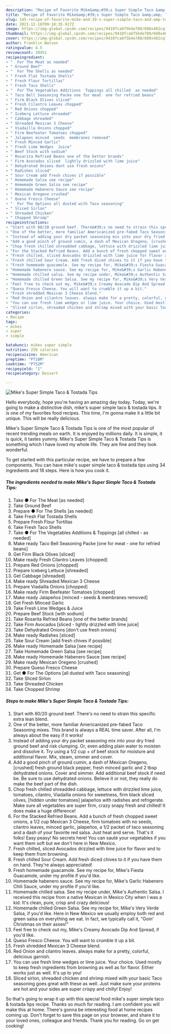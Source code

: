```yaml
---
description: "Recipe of Favorite Mike&amp;#39;s Super Simple Taco &amp;amp; Tostada Tips"
title: "Recipe of Favorite Mike&amp;#39;s Super Simple Taco &amp;amp; Tostada Tips"
slug: 145-recipe-of-favorite-mike-and-39-s-super-simple-taco-and-amp-tostada-tips
date: 2021-12-16T09:18:35.917Z
image: https://img-global.cpcdn.com/recipes/9410fca6f5b4e780/680x482cq70/mikes-super-simple-taco-tostada-tips-recipe-main-photo.jpg
thumbnail: https://img-global.cpcdn.com/recipes/9410fca6f5b4e780/680x482cq70/mikes-super-simple-taco-tostada-tips-recipe-main-photo.jpg
cover: https://img-global.cpcdn.com/recipes/9410fca6f5b4e780/680x482cq70/mikes-super-simple-taco-tostada-tips-recipe-main-photo.jpg
author: Franklin Watson
ratingvalue: 4.5
reviewcount: 10451
recipeingredient:
- "  For The Meat as needed"
- " Ground Beef"
- "  For The Shells as needed"
- " Fresh Flat Tostada Shells"
- " Fresh Flour Tortillas"
- " Fresh Taco Shells"
- "  For The Vegetables Additions  Toppings all chilled  as needed"
- " Taco Bell Seasoning Packe one for meat  one for refried beans"
- " Firm Black Olives sliced"
- " Fresh Cilantro Leaves chopped"
- " Red Onions chopped"
- " Iceberg Lettuce shreaded"
- " Cabbage shreaded"
- " Shreaded Mexican 3 Cheese"
- " Viadailla Onions chopped"
- " Firm Beefeater Tomatoes chopped"
- " Jalapeos minced  seeds  membranes removed"
- " Fresh Minced Garlic"
- " Fresh Lime Wedges  Juice"
- " Beef Stock with sodium"
- " Rosarita Refried Beans one of the better brands"
- " Firm Avocados sliced  lightly drizzled with lime juice"
- " Dehydrated Onions dont use fresh onions"
- " Radishes sliced"
- " Sour Cream add fresh chives if possible"
- " Homemade Salsa see recipe"
- " Homemade Green Salsa see recipe"
- " Homemade Habenero Sauce see recipe"
- " Mexican Oregeno crushed"
- " Queso Fresco Cheese"
- "  For The Options all dusted with Taco seasoning"
- " Sliced Sirlon"
- " Shreaded Chicken"
- " Chopped Shrimp"
recipeinstructions:
- "Start with 80/20 ground beef. There&#39;s no need to strain this specific extra lean blend."
- "One of the better, more familiar Americanized pre-fabed Taco Seasoning mixes. This brand is always a REAL time saver. After all, I&#39;m always about the easy if it works!"
- "Instead of adding your dry packet seasoning mix into your dry fried ground beef and risk clumping. Or, even adding plain water to moisten and dissolve it. Try using a 1/2 cup + of beef stock for moisture and additional flavor. Mix, steam, simmer and cover."
- "Add a good pinch of ground cumin, a dash of Mexican Oregeno, [crushed] fresh ground black pepper, fresh minced garlic and 2 tbsp dehydrated onions. Cover and simmer. Add additional beef stock if need be. Be sure to use dehydrated onions. Believe it or not, they really do make the beef part of the dish."
- "Chop fresh chilled shreadded cabbage, lettuce with drizzled lime juice, tomatoes, cilantro, Viadailla onions for sweetness, firm black sliced olives, [hidden under tomatoes] jalapeños with radishes and refrigerate. Make sure all vegetables are super firm, crazy snapy fresh and chilled! It does make a huge difference!"
- "For the Stacked Refried Beans. Add a bunch of fresh chopped sweet onions, a 1/2 cup Mexican 3 Cheese, firm tomatoes with no seeds, cilantro leaves, minced garlic, jalapeños, a 1/2 packet of taco seasoning and a dash of your favorite red salsa. Just heat and serve. That&#39;s it folks! Easy peasy! No secrets here! You can sauté your vegetables if you want them soft but we don&#39;t here in New Mexico."
- "Fresh chilled, sliced Avocados drizzled with lime juice for flavor and to keep them from browning."
- "Fresh chilled Sour Cream. Add fresh diced chives to it if you have them on hand. They&#39;re always appreciated!"
- "Fresh homemade guacamole. See my recipe for, Mike&#39;s Fiesta Guacamole, under my profile if you&#39;d like."
- "Homemade habenero sauce. See my recipe for, Mike&#39;s Garlic Habenero Chili Sauce, under my profile if you&#39;d like."
- "Homemade chilled salsa. See my recipe under, Mike&#39;s Authentic Salsa. I received this recipe from a native Mexican in Mexico City when I was a kid. It&#39;s clean, pure, crisp and crazy delicious!"
- "Homemade chilled Green Salsa. See my recipe for, Mike&#39;s Very Verde Salsa, if you&#39;d like. Here in New Mexico we usually employ both red and green salsa on everything we eat. In fact, we typically call it, &#34;Goin&#39; Christmas on their asses!&#34;"
- "Feel free to check out my, Mike&#39;s Creamy Avocado Dip And Spread, if you&#39;d like."
- "Queso Fresco Cheese. You will want to crumble it up a bit."
- "Fresh shredded Mexican 3 Cheese blend."
- "Red Onion and cilantro leaves. always make for a pretty, colorful, delicious garnish."
- "You can use fresh lime wedges or lime juice. Your choice. Used mostly to keep fresh ingredients from browning as well as for flavor. Either works just as well. It&#39;s up to you!"
- "Sliced sirlon, shreaded chicken and shrimp mixed with your basic Taco seasoning goes great with these as well. Just make sure your proteins are hot and your sides are super crispy and chilly! Enjoy!"
categories:
- Recipe
tags:
- mikes
- super
- simple

katakunci: mikes super simple 
nutrition: 259 calories
recipecuisine: American
preptime: "PT18M"
cooktime: "PT52M"
recipeyield: "1"
recipecategory: Dessert

---
```



![Mike&#39;s Super Simple Taco &amp; Tostada Tips](https://img-global.cpcdn.com/recipes/9410fca6f5b4e780/680x482cq70/mikes-super-simple-taco-tostada-tips-recipe-main-photo.jpg)

Hello everybody, hope you're having an amazing day today. Today, we're going to make a distinctive dish, mike&#39;s super simple taco &amp; tostada tips. It is one of my favorites food recipes. This time, I'm gonna make it a little bit unique. This will be really delicious.



Mike&#39;s Super Simple Taco &amp; Tostada Tips is one of the most popular of recent trending meals on earth. It is enjoyed by millions daily. It is simple, it is quick, it tastes yummy. Mike&#39;s Super Simple Taco &amp; Tostada Tips is something which I have loved my whole life. They are fine and they look wonderful.


To get started with this particular recipe, we have to prepare a few components. You can have mike&#39;s super simple taco &amp; tostada tips using 34 ingredients and 18 steps. Here is how you cook it.

<!--inarticleads1-->

##### The ingredients needed to make Mike&#39;s Super Simple Taco &amp; Tostada Tips:

1. Take  ● For The Meat [as needed]
1. Take  Ground Beef
1. Prepare  ● For The Shells [as needed]
1. Take  Fresh Flat Tostada Shells
1. Prepare  Fresh Flour Tortillas
1. Take  Fresh Taco Shells
1. Take  ● For The Vegetables Additions &amp; Toppings [all chilled - as needed]
1. Make ready  Taco Bell Seasoning Packe [one for meat - one for refried beans]
1. Get  Firm Black Olives [sliced]
1. Make ready  Fresh Cilantro Leaves [chopped]
1. Prepare  Red Onions [chopped]
1. Prepare  Iceberg Lettuce [shreaded]
1. Get  Cabbage [shreaded]
1. Make ready  Shreaded Mexican 3 Cheese
1. Prepare  Viadailla Onions [chopped]
1. Make ready  Firm Beefeater Tomatoes [chopped]
1. Make ready  Jalapeños [minced - seeds &amp; membranes removed]
1. Get  Fresh Minced Garlic
1. Take  Fresh Lime Wedges &amp; Juice
1. Prepare  Beef Stock [with sodium]
1. Take  Rosarita Refried Beans [one of the better brands]
1. Take  Firm Avocados [sliced - lightly drizzled with lime juice]
1. Take  Dehydrated Onions [don&#39;t use fresh onions]
1. Make ready  Radishes [sliced]
1. Take  Sour Cream [add fresh chives if possible]
1. Make ready  Homemade Salsa [see recipe]
1. Take  Homemade Green Salsa [see recipe]
1. Make ready  Homemade Habenero Sauce [see recipe]
1. Make ready  Mexican Oregeno [crushed]
1. Prepare  Queso Fresco Cheese
1. Get  ● For The Options [all dusted with Taco seasoning]
1. Take  Sliced Sirlon
1. Take  Shreaded Chicken
1. Take  Chopped Shrimp




<!--inarticleads2-->

##### Steps to make Mike&#39;s Super Simple Taco &amp; Tostada Tips:

1. Start with 80/20 ground beef. There&#39;s no need to strain this specific extra lean blend.
1. One of the better, more familiar Americanized pre-fabed Taco Seasoning mixes. This brand is always a REAL time saver. After all, I&#39;m always about the easy if it works!
1. Instead of adding your dry packet seasoning mix into your dry fried ground beef and risk clumping. Or, even adding plain water to moisten and dissolve it. Try using a 1/2 cup + of beef stock for moisture and additional flavor. Mix, steam, simmer and cover.
1. Add a good pinch of ground cumin, a dash of Mexican Oregeno, [crushed] fresh ground black pepper, fresh minced garlic and 2 tbsp dehydrated onions. Cover and simmer. Add additional beef stock if need be. Be sure to use dehydrated onions. Believe it or not, they really do make the beef part of the dish.
1. Chop fresh chilled shreadded cabbage, lettuce with drizzled lime juice, tomatoes, cilantro, Viadailla onions for sweetness, firm black sliced olives, [hidden under tomatoes] jalapeños with radishes and refrigerate. Make sure all vegetables are super firm, crazy snapy fresh and chilled! It does make a huge difference!
1. For the Stacked Refried Beans. Add a bunch of fresh chopped sweet onions, a 1/2 cup Mexican 3 Cheese, firm tomatoes with no seeds, cilantro leaves, minced garlic, jalapeños, a 1/2 packet of taco seasoning and a dash of your favorite red salsa. Just heat and serve. That&#39;s it folks! Easy peasy! No secrets here! You can sauté your vegetables if you want them soft but we don&#39;t here in New Mexico.
1. Fresh chilled, sliced Avocados drizzled with lime juice for flavor and to keep them from browning.
1. Fresh chilled Sour Cream. Add fresh diced chives to it if you have them on hand. They&#39;re always appreciated!
1. Fresh homemade guacamole. See my recipe for, Mike&#39;s Fiesta Guacamole, under my profile if you&#39;d like.
1. Homemade habenero sauce. See my recipe for, Mike&#39;s Garlic Habenero Chili Sauce, under my profile if you&#39;d like.
1. Homemade chilled salsa. See my recipe under, Mike&#39;s Authentic Salsa. I received this recipe from a native Mexican in Mexico City when I was a kid. It&#39;s clean, pure, crisp and crazy delicious!
1. Homemade chilled Green Salsa. See my recipe for, Mike&#39;s Very Verde Salsa, if you&#39;d like. Here in New Mexico we usually employ both red and green salsa on everything we eat. In fact, we typically call it, &#34;Goin&#39; Christmas on their asses!&#34;
1. Feel free to check out my, Mike&#39;s Creamy Avocado Dip And Spread, if you&#39;d like.
1. Queso Fresco Cheese. You will want to crumble it up a bit.
1. Fresh shredded Mexican 3 Cheese blend.
1. Red Onion and cilantro leaves. always make for a pretty, colorful, delicious garnish.
1. You can use fresh lime wedges or lime juice. Your choice. Used mostly to keep fresh ingredients from browning as well as for flavor. Either works just as well. It&#39;s up to you!
1. Sliced sirlon, shreaded chicken and shrimp mixed with your basic Taco seasoning goes great with these as well. Just make sure your proteins are hot and your sides are super crispy and chilly! Enjoy!




So that's going to wrap it up with this special food mike&#39;s super simple taco &amp; tostada tips recipe. Thanks so much for reading. I am confident you will make this at home. There's gonna be interesting food at home recipes coming up. Don't forget to save this page on your browser, and share it to your loved ones, colleague and friends. Thank you for reading. Go on get cooking!
